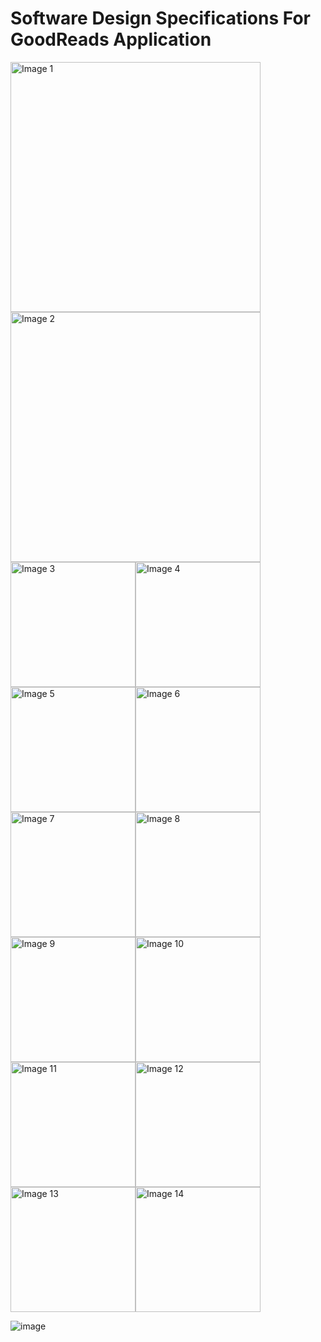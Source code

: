 <h1> Software Design Specifications For GoodReads Application </h1>

  <img src="https://github.com/user-attachments/assets/9731e0f8-bd08-41bd-bb1b-b51e127db607" width="400" alt="Image 1">
  <div style="display: flex; flex-wrap: wrap;">
  <img src="https://github.com/user-attachments/assets/126d329c-607b-4389-8e36-a9f34fa0f01f" width="400" alt="Image 2">
  <img src="https://github.com/user-attachments/assets/65df9a1b-4a0e-4a71-a387-ecc05013ef09" width="200" alt="Image 3">
  <img src="https://github.com/user-attachments/assets/16c99ee1-233f-46de-bb93-f755a69a1cab" width="200" alt="Image 4">
  <img src="https://github.com/user-attachments/assets/2418f540-896f-4011-bb4b-74164eeea4c4" width="200" alt="Image 5">
  <img src="https://github.com/user-attachments/assets/18655099-c03b-4d68-af68-1ec5dc29daff" width="200" alt="Image 6">
  <img src="https://github.com/user-attachments/assets/f6517463-9e99-41ce-a49c-d523e0ee3bfe" width="200" alt="Image 7">
  <img src="https://github.com/user-attachments/assets/2491e5e8-b762-41cc-bca6-e123d5173c31" width="200" alt="Image 8">
  <img src="https://github.com/user-attachments/assets/efc2ac9c-89b8-4216-9261-08fd98ad8d87" width="200" alt="Image 9">
  <img src="https://github.com/user-attachments/assets/2a8e9eef-6460-4974-a5ff-fa525d01be1a" width="200" alt="Image 10">
  <img src="https://github.com/user-attachments/assets/2686c5e7-e8af-45ef-a963-3259fb3fb746" width="200" alt="Image 11">
  <img src="https://github.com/user-attachments/assets/77fec7fc-0891-4e08-b4e1-94eaa5a23979" width="200" alt="Image 12">
  <img src="https://github.com/user-attachments/assets/bd7942fd-9a28-4695-a69f-544e294875ca" width="200" alt="Image 13">
  <img src="https://github.com/user-attachments/assets/fb23ce98-bff8-44c2-b59f-659c2b7b6035" width="200" alt="Image 14">
</div>


![image](https://github.com/user-attachments/assets/adb8235e-cc40-415a-96ed-17505f8cb2fa)














